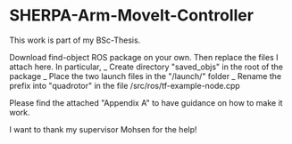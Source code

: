 # SHERPA-Arm-MoveIt-Controller

This work is part of my BSc-Thesis. 

Download find-object ROS package on your own. Then replace the files I attach here. 
In particular, 
  _ Create directory "saved_objs" in the root of the package
  _ Place the two launch files in the "/launch/" folder
  _ Rename the prefix into "quadrotor" in the file /src/ros/tf-example-node.cpp
  
Please find the attached "Appendix A" to have guidance on how to make it work.

I want to thank my supervisor Mohsen for the help!
